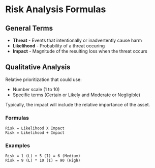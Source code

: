 # Risk Analysis Formulas
## General Terms
- **Threat** - Events that intentionally or inadvertently cause harm
- **Likelihood** - Probability of a threat occuring
- **Impact** - Magnitude of the resulting loss when the threat occurs
## Qualitative Analysis
Relative prioritization that could use:
- Number scale (1 to 10)
- Specific terms (Certain or Likely and Moderate or Negligible)

Typically, the impact will include the relative importance of the asset.
### Formulas
```
Risk = Likelihood X Impact
Risk = Likelihood + Impact
```
### Examples
```
Risk = 1 (L) + 5 (I) = 6 (Medium)
Risk = 9 (L) * 10 (I) = 90 (High)
```
